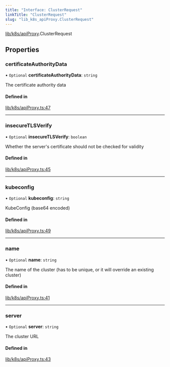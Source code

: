 ```yaml
---
title: "Interface: ClusterRequest"
linkTitle: "ClusterRequest"
slug: "lib_k8s_apiProxy.ClusterRequest"
---
```


[lib/k8s/apiProxy](../modules/lib_k8s_apiProxy.md).ClusterRequest

## Properties

### certificateAuthorityData

• `Optional` **certificateAuthorityData**: `string`

The certificate authority data

#### Defined in

[lib/k8s/apiProxy.ts:47](https://github.com/headlamp-k8s/headlamp/blob/840d05a1/frontend/src/lib/k8s/apiProxy.ts#L47)

___

### insecureTLSVerify

• `Optional` **insecureTLSVerify**: `boolean`

Whether the server's certificate should not be checked for validity

#### Defined in

[lib/k8s/apiProxy.ts:45](https://github.com/headlamp-k8s/headlamp/blob/840d05a1/frontend/src/lib/k8s/apiProxy.ts#L45)

___

### kubeconfig

• `Optional` **kubeconfig**: `string`

KubeConfig (base64 encoded)

#### Defined in

[lib/k8s/apiProxy.ts:49](https://github.com/headlamp-k8s/headlamp/blob/840d05a1/frontend/src/lib/k8s/apiProxy.ts#L49)

___

### name

• `Optional` **name**: `string`

The name of the cluster (has to be unique, or it will override an existing cluster)

#### Defined in

[lib/k8s/apiProxy.ts:41](https://github.com/headlamp-k8s/headlamp/blob/840d05a1/frontend/src/lib/k8s/apiProxy.ts#L41)

___

### server

• `Optional` **server**: `string`

The cluster URL

#### Defined in

[lib/k8s/apiProxy.ts:43](https://github.com/headlamp-k8s/headlamp/blob/840d05a1/frontend/src/lib/k8s/apiProxy.ts#L43)
